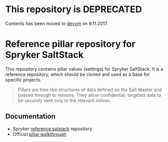 # This repository is DEPRECATED
Contents has been moved to [devvm](https://github.com/spryker/devvm/tree/master/pillar) on 9.11.2017.

# Reference pillar repository for Spryker SaltStack

This repository contains pillar values (settings) for Spryker SaltStack. It is
a reference repository, which should be cloned and used as a base for specific
projects.

> Pillars are tree-like structures of data defined on the Salt Master and
> passed through to minions. They allow confidential, targeted data to be
> securely sent only to the relevant minion.

## Documentation
 * Spryker [reference salstack](https://github.com/spryker/devvm/tree/master/saltstack) repository
 * Official [pillar walkthrough](http://docs.saltstack.com/en/latest/topics/tutorials/pillar.html)

